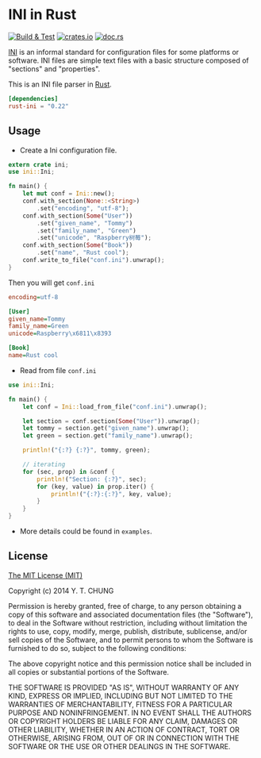 # INI in Rust

[![Build & Test](https://github.com/zonyitoo/rust-ini/actions/workflows/build-and-test.yml/badge.svg)](https://github.com/zonyitoo/rust-ini/actions/workflows/build-and-test.yml)
[![crates.io](https://img.shields.io/crates/v/rust-ini.svg)](https://crates.io/crates/rust-ini)
[![doc.rs](https://docs.rs/rust-ini/badge.svg)](https://docs.rs/rust-ini)

[INI](http://en.wikipedia.org/wiki/INI_file) is an informal standard for configuration files for some platforms or software. INI files are simple text files with a basic structure composed of "sections" and "properties".

This is an INI file parser in [Rust](http://www.rust-lang.org/).

```toml
[dependencies]
rust-ini = "0.22"
```

## Usage

* Create a Ini configuration file.

```rust
extern crate ini;
use ini::Ini;

fn main() {
    let mut conf = Ini::new();
    conf.with_section(None::<String>)
        .set("encoding", "utf-8");
    conf.with_section(Some("User"))
        .set("given_name", "Tommy")
        .set("family_name", "Green")
        .set("unicode", "Raspberry树莓");
    conf.with_section(Some("Book"))
        .set("name", "Rust cool");
    conf.write_to_file("conf.ini").unwrap();
}
```

Then you will get `conf.ini`

```ini
encoding=utf-8

[User]
given_name=Tommy
family_name=Green
unicode=Raspberry\x6811\x8393

[Book]
name=Rust cool
```

* Read from file `conf.ini`

```rust
use ini::Ini;

fn main() {
    let conf = Ini::load_from_file("conf.ini").unwrap();

    let section = conf.section(Some("User")).unwrap();
    let tommy = section.get("given_name").unwrap();
    let green = section.get("family_name").unwrap();

    println!("{:?} {:?}", tommy, green);

    // iterating
    for (sec, prop) in &conf {
        println!("Section: {:?}", sec);
        for (key, value) in prop.iter() {
            println!("{:?}:{:?}", key, value);
        }
    }
}
```

* More details could be found in `examples`.

## License

[The MIT License (MIT)](https://opensource.org/licenses/MIT)

Copyright (c) 2014 Y. T. CHUNG

Permission is hereby granted, free of charge, to any person obtaining a copy of
this software and associated documentation files (the "Software"), to deal in
the Software without restriction, including without limitation the rights to
use, copy, modify, merge, publish, distribute, sublicense, and/or sell copies of
the Software, and to permit persons to whom the Software is furnished to do so,
subject to the following conditions:

The above copyright notice and this permission notice shall be included in all
copies or substantial portions of the Software.

THE SOFTWARE IS PROVIDED "AS IS", WITHOUT WARRANTY OF ANY KIND, EXPRESS OR
IMPLIED, INCLUDING BUT NOT LIMITED TO THE WARRANTIES OF MERCHANTABILITY, FITNESS
FOR A PARTICULAR PURPOSE AND NONINFRINGEMENT. IN NO EVENT SHALL THE AUTHORS OR
COPYRIGHT HOLDERS BE LIABLE FOR ANY CLAIM, DAMAGES OR OTHER LIABILITY, WHETHER
IN AN ACTION OF CONTRACT, TORT OR OTHERWISE, ARISING FROM, OUT OF OR IN
CONNECTION WITH THE SOFTWARE OR THE USE OR OTHER DEALINGS IN THE SOFTWARE.
